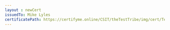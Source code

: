 ```yaml
--- 
layout : newCert 
issuedTo: Mike Lyles
certificatePath: https://certifyme.online/CSIT/theTestTribe/img/cert/TestFlix/Mikelyles_6567c.png
--- 
```

